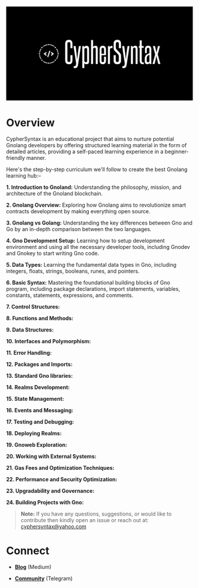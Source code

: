 ![Alt Image](https://github.com/Danish-Mahboob/CypherSyntax/blob/59c7984cfa85a5f215d67bdd50527b515f7880ed/Banner.jpg)

# Overview

CypherSyntax is an educational project that aims to nurture potential Gnolang developers by offering structured learning material in the form of detailed articles, providing a self-paced learning experience in a beginner-friendly manner.

Here's the step-by-step curriculum we'll follow to create the best Gnolang learning hub:–

__1. Introduction to Gnoland:__ Understanding the philosophy, mission, and architecture of the Gnoland blockchain.

__2. Gnolang Overview:__ Exploring how Gnolang aims to revolutionize smart contracts development by making everything open source.

__3. Gnolang vs Golang:__ Understanding the key differences between Gno and Go by an in-depth comparison between the two languages.

__4. Gno Development Setup:__ Learning how to setup development environment and using all the necessary developer tools, including Gnodev and Gnokey to start writing Gno code.

__5. Data Types:__ Learning the fundamental data types in Gno, including integers, floats, strings, booleans, runes, and pointers.

__6. Basic Syntax:__ Mastering the foundational building blocks of Gno program, including package declarations, import statements, variables, constants, statements, expressions, and comments.

__7. Control Structures:__

__8. Functions and Methods:__

__9. Data Structures:__

__10. Interfaces and Polymorphism:__

__11. Error Handling:__

__12. Packages and Imports:__

__13. Standard Gno libraries:__

__14. Realms Development:__

__15. State Management:__

__16. Events and Messaging:__

__17. Testing and Debugging:__

__18. Deploying Realms:__

__19. Gnoweb Exploration:__

__20. Working with External Systems:__

__21. Gas Fees and Optimization Techniques:__

__22. Performance and Security Optimization:__

__23. Upgradability and Governance:__

__24. Building Projects with Gno:__

>__Note:__ If you have any questions, suggestions, or would like to contribute then kindly open an issue or reach out at: cyphersyntax@yahoo.com

# Connect
+ __[Blog](https://medium.com/@cyphersyntax)__ (Medium)

+ __[Community](https://t.me/cyphersyntax)__ (Telegram)

